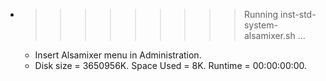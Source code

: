 * >>>>>>>>> Running inst-std-system-alsamixer.sh ...
  * Insert Alsamixer menu in Administration.
  * Disk size = 3650956K. Space Used = 8K. Runtime = 00:00:00:00.
